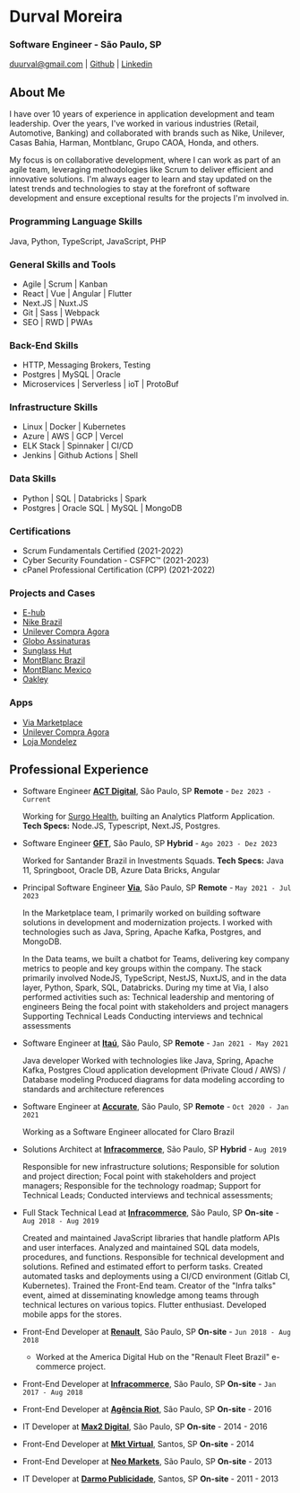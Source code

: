 # Durval Moreira

### Software Engineer - São Paulo, SP

[duurval@gmail.com](mailto:duurval@gmail.com) | [Github](http://github.com/durvs) | [Linkedin](https://www.linkedin.com/in/durvalrafael/)

## About Me

I have over 10 years of experience in application development and team leadership. Over the years, I've worked in various industries (Retail, Automotive, Banking) and collaborated with brands such as Nike, Unilever, Casas Bahia, Harman, Montblanc, Grupo CAOA, Honda, and others.

My focus is on collaborative development, where I can work as part of an agile team, leveraging methodologies like Scrum to deliver efficient and innovative solutions. I'm always eager to learn and stay updated on the latest trends and technologies to stay at the forefront of software development and ensure exceptional results for the projects I'm involved in.

### Programming Language Skills

Java, Python, TypeScript, JavaScript, PHP

### General Skills and Tools

- Agile | Scrum | Kanban
- React | Vue | Angular | Flutter
- Next.JS | Nuxt.JS
- Git | Sass | Webpack
- SEO | RWD | PWAs

### Back-End Skills

- HTTP, Messaging Brokers, Testing
- Postgres | MySQL | Oracle
- Microservices | Serverless | ioT | ProtoBuf

### Infrastructure Skills

- Linux | Docker | Kubernetes
- Azure | AWS | GCP | Vercel
- ELK Stack | Spinnaker | CI/CD
- Jenkins | Github Actions | Shell

### Data Skills

- Python | SQL | Databricks | Spark
- Postgres | Oracle SQL | MySQL | MongoDB

### Certifications

- Scrum Fundamentals Certified (2021-2022)
- Cyber Security Foundation - CSFPC™ (2021-2023)
- cPanel Professional Certification (CPP) (2021-2022)

### Projects and Cases

- [E-hub](https://www.e-hub.com.br)
- [Nike Brazil](https://www.nike.com.br)
- [Unilever Compra Agora](https://compra-agora.com/)
- [Globo Assinaturas](https://assineoglobo.globo.com)
- [Sunglass Hut](http://www.sunglasshut.com/br)
- [MontBlanc Brazil](https://brasil.montblanc.com)
- [MontBlanc Mexico](http://www.montblanc.com.mx)
- [Oakley](https://www.oakley.com.br/)

### Apps

- [Via Marketplace](https://play.google.com/store/apps/details?id=com.seller.via&hl=pt&gl=US&pli=1)
- [Unilever Compra Agora](https://play.google.com/store/apps/details?id=br.com.ifc.compraagora.app)
- [Loja Mondelez](https://play.google.com/store/apps/details?id=br.com.ifc.mondelez.app)

## Professional Experience

- Software Engineer **[ACT Digital](http://www.actdigital.com)**, São Paulo, SP **Remote** - `Dez 2023 - Current`

  Working for [Surgo Health](https://www.surgohealth.com/), builting an Analytics Platform Application. **Tech Specs:** Node.JS, Typescript, Next.JS, Postgres.

- Software Engineer **[GFT](http://www.gft.com.br)**, São Paulo, SP **Hybrid** - `Ago 2023 - Dez 2023`

  Worked for Santander Brazil in Investments Squads. **Tech Specs:** Java 11, Springboot, Oracle DB, Azure Data Bricks, Angular

- Principal Software Engineer **[Via](http://www.via.com.br)**, São Paulo, SP **Remote** - `May 2021 - Jul 2023`

  In the Marketplace team, I primarily worked on building software solutions in development and modernization projects. I worked with technologies such as Java, Spring, Apache Kafka, Postgres, and MongoDB.

  In the Data teams, we built a chatbot for Teams, delivering key company metrics to people and key groups within the company. The stack primarily involved NodeJS, TypeScript, NestJS, NuxtJS, and in the data layer, Python, Spark, SQL, Databricks.
  During my time at Via, I also performed activities such as:
  Technical leadership and mentoring of engineers
  Being the focal point with stakeholders and project managers
  Supporting Technical Leads
  Conducting interviews and technical assessments

- Software Engineer at **[Itaú](http://www.itau.com.br/)**, São Paulo, SP **Remote** - `Jan 2021 - May 2021`

  Java developer
  Worked with technologies like Java, Spring, Apache Kafka, Postgres
  Cloud application development (Private Cloud / AWS) / Database modeling
  Produced diagrams for data modeling according to standards and architecture references

- Software Engineer at **[Accurate](http://www.accurate.com.br/)**, São Paulo, SP **Remote** - `Oct 2020 - Jan 2021`

  Working as a Software Engineer allocated for Claro Brazil

- Solutions Architect at **[Infracommerce](http://www.infracommerce.com.br/)**, São Paulo, SP **Hybrid** - `Aug 2019`

  Responsible for new infrastructure solutions;
  Responsible for solution and project direction;
  Focal point with stakeholders and project managers;
  Responsible for the technology roadmap;
  Support for Technical Leads;
  Conducted interviews and technical assessments;

- Full Stack Technical Lead at **[Infracommerce](http://www.infracommerce.com.br/)**, São Paulo, SP **On-site** - `Aug 2018 - Aug 2019`

  Created and maintained JavaScript libraries that handle platform APIs and user interfaces.
  Analyzed and maintained SQL data models, procedures, and functions.
  Responsible for technical development and solutions. Refined and estimated effort to perform tasks.
  Created automated tasks and deployments using a CI/CD environment (Gitlab CI, Kubernetes).
  Trained the Front-End team. Creator of the "Infra talks" event, aimed at disseminating knowledge among teams through technical lectures on various topics.
  Flutter enthusiast. Developed mobile apps for the stores.

- Front-End Developer at **[Renault](http://www.renault.com.br/)**, São Paulo, SP **On-site** - `Jun 2018 - Aug 2018`

  - Worked at the America Digital Hub on the "Renault Fleet Brazil" e-commerce project.

- Front-End Developer at **[Infracommerce](http://www.infracommerce.com.br/)**, São Paulo, SP **On-site** - `Jan 2017 - Aug 2018`

- Front-End Developer at **[Agência Riot](http://www.riot.com.br/)**, São Paulo, SP **On-site** - 2016

- IT Developer at **[Max2 Digital](http://www.max2digital.com.br/)**, São Paulo, SP **On-site** - 2014 - 2016

- Front-End Developer at **[Mkt Virtual](http://www.mktvirtual.com.br/)**, Santos, SP **On-site** - 2014

- Front-End Developer at **[Neo Markets](http://www.neomarkets.com.br/)**, São Paulo, SP **On-site** - 2013

- IT Developer at **[Darmo Publicidade](http://www.darmopublicidade.com.br/)**, Santos, SP **On-site** - 2011 - 2013
